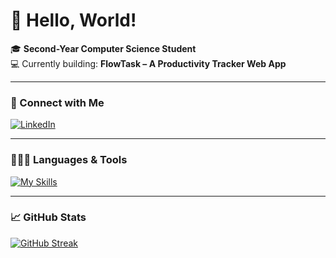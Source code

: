# 👋 Hello, World!  

🎓 **Second-Year Computer Science Student**  
💻 Currently building: **FlowTask – A Productivity Tracker Web App**  

---

### 🔗 Connect with Me  
[![LinkedIn](https://img.shields.io/badge/LinkedIn-Profile-blue?logo=linkedin&logoColor=white)](https://www.linkedin.com/in/nbkurian/)  

---

### 👨🏼‍💻 Languages & Tools  
[![My Skills](https://skillicons.dev/icons?i=java,html,css,js,py)](https://skillicons.dev)  

---

### 📈 GitHub Stats  
[![GitHub Streak](https://github-readme-streak-stats-lac-seven.vercel.app?user=nbkurian11&theme=dark-minimalist&hide_border=true&short_numbers=true)](https://git.io/streak-stats)  





